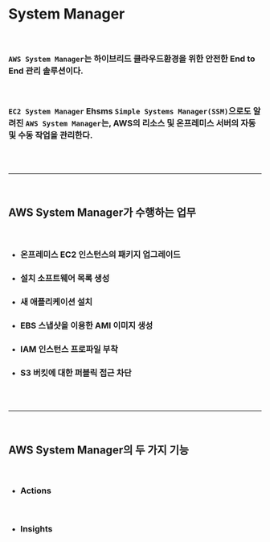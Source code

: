 # **System Manager**

<br>

### `AWS System Manager`는 하이브리드 클라우드환경을 위한 안전한 End to End 관리 솔루션이다.

<br>

### `EC2 System Manager` Ehsms `Simple Systems Manager(SSM)`으로도 알려진 `AWS System Manager`는, **AWS의 리소스 및 온프레미스 서버의 자동 및 수동 작업을 관리**한다.

<br><br>

---

<br>

## **AWS System Manager가 수행하는 업무**

<br>

+ ### 온프레미스 EC2 인스턴스의 패키지 업그레이드


+ ### 설치 소프트웨어 목록 생성

+ ### 새 애플리케이션 설치

+ ### EBS 스냅샷을 이용한 AMI 이미지 생성

+ ### IAM 인스턴스 프로파일 부착

+ ### S3 버킷에 대한 퍼블릭 접근 차단


<br><br>

---

<br>

## **AWS System Manager의 두 가지 기능**

<br>

+ ### **Actions**

    

<br>

+ ### **Insights**
